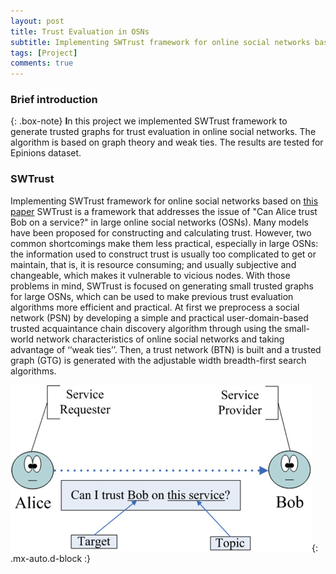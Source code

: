 ```yaml
---
layout: post
title: Trust Evaluation in OSNs
subtitle: Implementing SWTrust framework for online social networks based on [this paper](https://ieeexplore.ieee.org/abstract/document/6120835)
tags: [Project]
comments: true
---
```


### Brief introduction

{: .box-note}
**I**n this project we implemented SWTrust framework to generate trusted graphs for trust evaluation in online social networks. The algorithm is based on graph theory and weak ties. The results are tested for Epinions dataset.


### SWTrust
 Implementing SWTrust framework for online social networks based on [this paper](https://ieeexplore.ieee.org/abstract/document/6120835)
SWTrust is a framework that addresses the issue of \"Can Alice trust Bob on a service?\" in
large online social networks (OSNs). Many models have been proposed for constructing and calculating
trust. However, two common shortcomings make them less practical, especially in large OSNs: the
information used to construct trust is usually too complicated to get or maintain, that is, it is
resource consuming; and usually subjective and changeable, which makes it vulnerable to vicious
nodes. With those problems in mind, SWTrust is focused on generating small trusted graphs for large OSNs, which
can be used to make previous trust evaluation algorithms more efficient and practical.
At first we preprocess a social network (PSN) by developing a simple and practical user-domain-based trusted
acquaintance chain discovery algorithm through using the small-world network characteristics of online
social networks and taking advantage of ‘‘weak ties’’. Then, a trust network (BTN) is built 
and a trusted graph (GTG) is generated with the adjustable width breadth-first search algorithms.

![BobAlice](/assets/img/sw_trust_bob_alice.jpg){: .mx-auto.d-block :}

